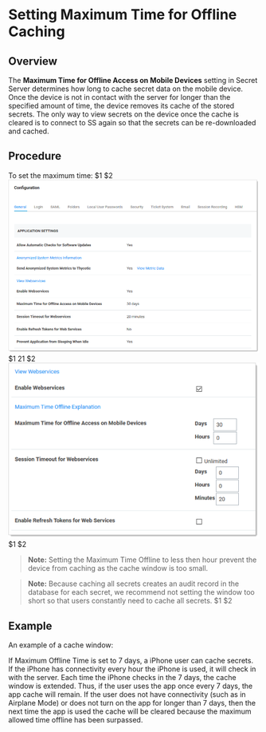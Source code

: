 [title]: # (Setting Maximum Time for Offline Caching)
[tags]: # (mobile computing,tablets, smart phones, caching)
[priority]: # (1000)

# Setting Maximum Time for Offline Caching

## Overview  

The **Maximum Time for Offline Access on Mobile Devices** setting in Secret Server determines how long to cache secret data on the mobile device. Once the device is not in contact with the server for longer than the specified amount of time, the device removes its cache of the stored secrets. The only way to view secrets on the device once the cache is cleared is to connect to SS again so that the secrets can be re-downloaded and cached. 

## Procedure

To set the maximum time:
$1
$2
   ![image-20200528110921296](images/image-20200528110921296.png)
$1
$2$1
$2
   ![image-20200528111306157](images/image-20200528111306157.png)
$1
$2
   > **Note:** Setting the Maximum Time Offline to less then hour prevent the device from caching as the cache window is too small.
   
   > **Note:** Because caching all secrets creates an audit record in the database for each secret, we recommend not setting the window too short so that users constantly need to cache all secrets.
$1
$2
## Example

An example of a cache window:

If Maximum Offline Time is set to 7 days, a iPhone user can cache secrets. If the iPhone has connectivity every hour the iPhone is used, it will check in with the server. Each time the iPhone checks in the 7 days, the cache window is extended. Thus, if the user uses the app once every 7 days, the app cache will remain. If the user does not have connectivity (such as in Airplane Mode) or does not turn on the app for longer than 7 days, then the next time the app is used the cache will be cleared because the maximum allowed time offline has been surpassed.

 